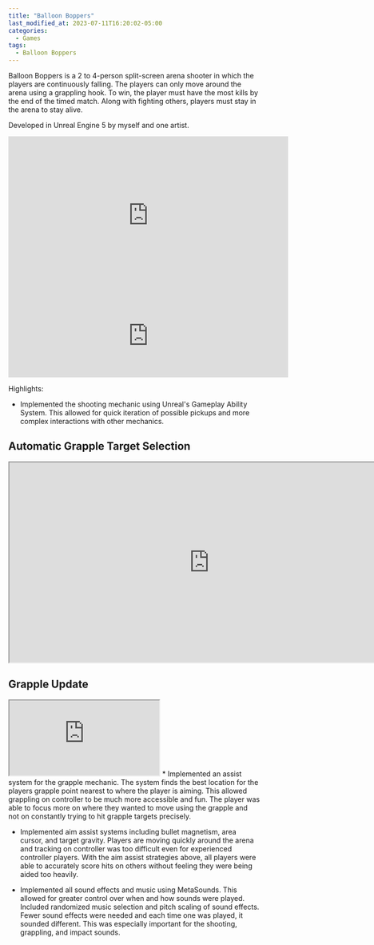 ```yaml
---
title: "Balloon Boppers"
last_modified_at: 2023-07-11T16:20:02-05:00
categories:
  - Games
tags:
  - Balloon Boppers
---
```


Balloon Boppers is a 2 to 4-person split-screen arena shooter in which the players are continuously falling. The players can only move around the arena using a grappling hook.
To win, the player must have the most kills by the end of the timed match. Along with fighting others, players must stay in the arena to stay alive. 

Developed in Unreal Engine 5 by myself and one artist.

<iframe width="560" height="315" src="https://www.youtube.com/embed/j3D1zjrDhuQ" title="YouTube video player" frameborder="0" allow="accelerometer; autoplay; clipboard-write; encrypted-media; gyroscope; picture-in-picture; web-share" allowfullscreen></iframe>


<iframe frameborder="0" src="https://itch.io/embed/2166883" width="560" height="167"><a href="https://twixel.itch.io/balloon-boppers">Balloon Boppers by twixel</a></iframe>

Highlights:

  * Implemented the shooting mechanic using Unreal's Gameplay Ability System. This allowed for quick iteration of possible pickups and more complex interactions with other mechanics.

<h2>
  Automatic Grapple Target Selection
</h2>
<iframe src="https://blueprintue.com/render/dh04g-nc/" scrolling="no" allowfullscreen width="800" height="400"></iframe>
<h2>
  Grapple Update
</h2>
<iframe src="https://blueprintue.com/render/5xjbls4h/" scrolling="no" allowfullscreen></iframe>
  * Implemented an assist system for the grapple mechanic. The system finds the best location for the players grapple point nearest to where the player is aiming. This allowed grappling on controller to be much more accessible and fun. The player was able to focus more on where they wanted to move using the grapple and not on constantly trying to hit grapple targets precisely.


  * Implemented aim assist systems including bullet magnetism, area cursor, and target gravity. Players are moving quickly around the arena and tracking on controller was too difficult even for experienced controller players. With the aim assist strategies above, all players were able to accurately score hits on others without feeling they were being aided too heavily.

    
  * Implemented all sound effects and music using MetaSounds. This allowed for greater control over when and how sounds were played. Included randomized music selection and pitch scaling of sound effects. Fewer sound effects were needed and each time one was played, it sounded different. This was especially important for the shooting, grappling, and impact sounds.
